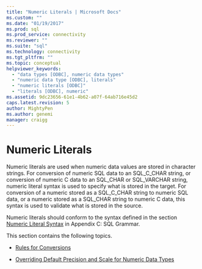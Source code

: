```yaml
---
title: "Numeric Literals | Microsoft Docs"
ms.custom: ""
ms.date: "01/19/2017"
ms.prod: sql
ms.prod_service: connectivity
ms.reviewer: ""
ms.suite: "sql"
ms.technology: connectivity
ms.tgt_pltfrm: ""
ms.topic: conceptual
helpviewer_keywords: 
  - "data types [ODBC], numeric data types"
  - "numeric data type [ODBC], literals"
  - "numeric literals [ODBC]"
  - "literals [ODBC], numeric"
ms.assetid: 9dc23656-61e1-4b62-a07f-64ab716e45d2
caps.latest.revision: 5
author: MightyPen
ms.author: genemi
manager: craigg
---
```

# Numeric Literals
Numeric literals are used when numeric data values are stored in character strings. For conversion of numeric SQL data to an SQL_C_CHAR string, or conversion of numeric C data to an SQL_CHAR or SQL_VARCHAR string, numeric literal syntax is used to specify what is stored in the target. For conversion of a numeric stored as a SQL_C_CHAR string to numeric SQL data, or a numeric stored as a SQL_CHAR string to numeric C data, this syntax is used to validate what is stored in the source.  
  
 Numeric literals should conform to the syntax defined in the section [Numeric Literal Syntax](../../../odbc/reference/appendixes/numeric-literal-syntax.md) in Appendix C: SQL Grammar.  
  
 This section contains the following topics.  
  
-   [Rules for Conversions](../../../odbc/reference/appendixes/rules-for-conversions.md)  
  
-   [Overriding Default Precision and Scale for Numeric Data Types](../../../odbc/reference/appendixes/overriding-default-precision-and-scale-for-numeric-data-types.md)
